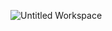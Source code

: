 ![Untitled Workspace](https://user-images.githubusercontent.com/80968031/147575632-a44baae2-775f-4bbc-9206-144e3210bce5.png)
